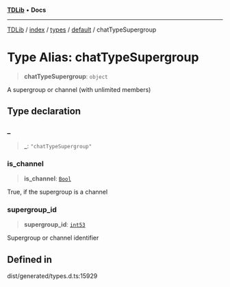 [**TDLib**](../../../../../../README.md) • **Docs**

***

[TDLib](../../../../../../modules.md) / [index](../../../../../README.md) / [types](../../../README.md) / [default](../README.md) / chatTypeSupergroup

# Type Alias: chatTypeSupergroup

> **chatTypeSupergroup**: `object`

A supergroup or channel (with unlimited members)

## Type declaration

### \_

> **\_**: `"chatTypeSupergroup"`

### is\_channel

> **is\_channel**: [`Bool`](Bool.md)

True, if the supergroup is a channel

### supergroup\_id

> **supergroup\_id**: [`int53`](int53.md)

Supergroup or channel identifier

## Defined in

dist/generated/types.d.ts:15929
